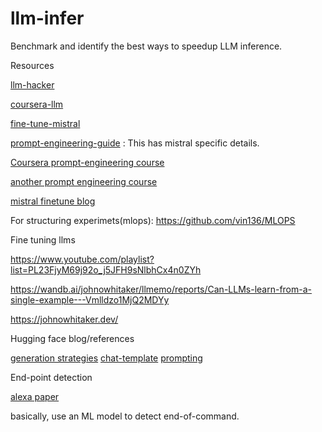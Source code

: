 # llm-infer
Benchmark and identify the best ways to speedup LLM inference.

Resources

[llm-hacker](https://github.com/fastai/lm-hackers/blob/main/lm-hackers.ipynb)

[coursera-llm](https://github.com/Ryota-Kawamura/Generative-AI-with-LLMs/tree/main)

[fine-tune-mistral](https://github.com/NielsRogge/Transformers-Tutorials/tree/master/Mistral)

[prompt-engineering-guide](https://www.promptingguide.ai/) : This has mistral specific details.

[Coursera prompt-engineering course](https://github.com/ksm26/chatGPT-Prompt-Engineering-for-Developers/tree/main)

[another prompt engineering course](https://github.com/mikeffendii/Building-Systems-with-the-ChatGPT-API)

[mistral finetune blog](https://medium.com/@parikshitsaikia1619/mistral-mastery-fine-tuning-fast-inference-guide-62e163198b06)


For structuring experimets(mlops): https://github.com/vin136/MLOPS

Fine tuning llms

https://www.youtube.com/playlist?list=PL23FjyM69j92o_j5JFH9sNlbhCx4n0ZYh

https://wandb.ai/johnowhitaker/llmemo/reports/Can-LLMs-learn-from-a-single-example---Vmlldzo1MjQ2MDYy

https://johnowhitaker.dev/

Hugging face blog/references

[generation strategies](https://huggingface.co/docs/transformers/en/generation_strategies)
[chat-template](https://huggingface.co/docs/transformers/en/chat_templating)
[prompting](https://huggingface.co/docs/transformers/en/tasks/prompting)

End-point detection

[alexa paper](https://arxiv.org/pdf/2401.08916.pdf)

basically, use an ML model to detect end-of-command.


